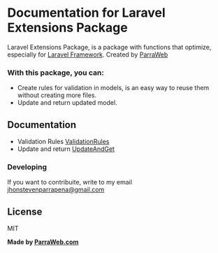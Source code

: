 # Documentation for Laravel Extensions Package

Laravel Extensions Package, is a package with functions that optimize, especially for [Laravel Framework](https://laravel.com/). Created by [ParraWeb](https://parraweb.com/)

### With this package, you can:

  - Create rules for validation in models, is an easy way to reuse them without creating more files.
  - Update and return updated model.

## Documentation

 - Validation Rules [ValidationRules](https://github.com/JhonSteven/laravelExtensionsDocs/blob/master/ValidationRules.md)
 - Update and return [UpdateAndGet](https://github.com/JhonSteven/laravelExtensionsDocs/blob/master/UpdateAndGet.md)

### Developing

If you want to contribuite, write to my email jhonstevenparrapena@gmail.com

License
----

MIT

**Made by [ParraWeb.com](https://www.parraweb.com)**
